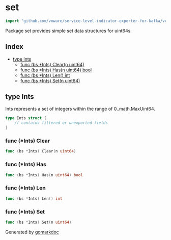 <!-- Code generated by gomarkdoc. DO NOT EDIT -->

# set

```go
import "github.com/vmware/service-level-indicator-exporter-for-kafka/vendor/google.golang.org/protobuf/internal/set"
```

Package set provides simple set data structures for uint64s.

## Index

- [type Ints](<#type-ints>)
  - [func (bs *Ints) Clear(n uint64)](<#func-ints-clear>)
  - [func (bs *Ints) Has(n uint64) bool](<#func-ints-has>)
  - [func (bs *Ints) Len() int](<#func-ints-len>)
  - [func (bs *Ints) Set(n uint64)](<#func-ints-set>)


## type Ints

Ints represents a set of integers within the range of 0..math.MaxUint64.

```go
type Ints struct {
    // contains filtered or unexported fields
}
```

### func \(\*Ints\) Clear

```go
func (bs *Ints) Clear(n uint64)
```

### func \(\*Ints\) Has

```go
func (bs *Ints) Has(n uint64) bool
```

### func \(\*Ints\) Len

```go
func (bs *Ints) Len() int
```

### func \(\*Ints\) Set

```go
func (bs *Ints) Set(n uint64)
```



Generated by [gomarkdoc](<https://github.com/princjef/gomarkdoc>)
